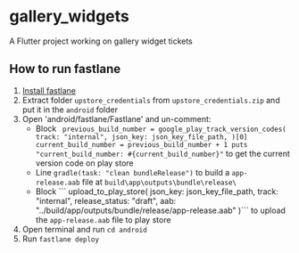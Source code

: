 # gallery_widgets

A Flutter project working on gallery widget tickets

## How to run fastlane

1. [Install fastlane](https://docs.fastlane.tools/)
2. Extract folder `upstore_credentials` from `upstore_credentials.zip` and put it in the `android` folder
3. Open 'android/fastlane/Fastlane' and un-comment:
   - Block ```
      previous_build_number = google_play_track_version_codes(
        track: "internal",
        json_key: json_key_file_path,
      )[0]
      current_build_number = previous_build_number + 1
      puts "current_build_number: #{current_build_number}"```
   to get the current version code on play store
   - Line `gradle(task: "clean bundleRelease")` to build a `app-release.aab` file at `build\app\outputs\bundle\release\`
   - Block ```
      upload_to_play_store(
        json_key: json_key_file_path,
        track: "internal",
        release_status: "draft",
        <!-- # skip_upload_changelogs: true, -->
        aab: "../build/app/outputs/bundle/release/app-release.aab"
      )```
   to upload the `app-release.aab` file to play store
4. Open terminal and run `cd android`
5. Run `fastlane deploy`